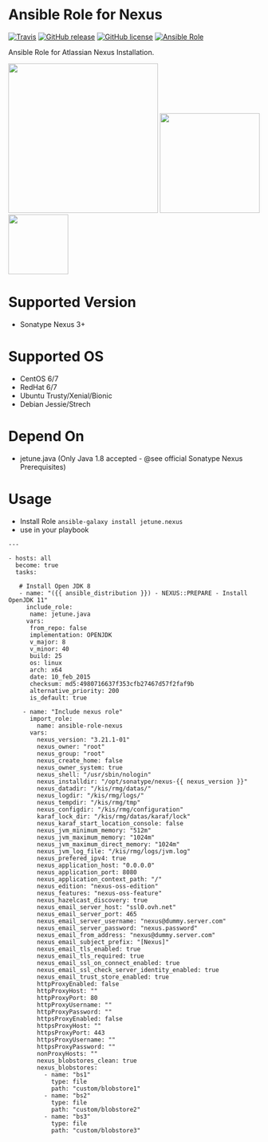 # Ansible Role for Nexus

[![Travis](https://img.shields.io/travis/com/kube-cloud/ansible-role-nexus/master?style=flat)](https://travis-ci.com/kube-cloud/ansible-role-nexus)
[![GitHub release](https://img.shields.io/github/release/kube-cloud/ansible-role-nexus.svg)](https://github.com/kube-cloud/ansible-role-nexus)
[![GitHub license](https://img.shields.io/github/license/kube-cloud/ansible-role-nexus.svg)](https://github.com/kube-cloud/ansible-role-nexus/blob/master/LICENSE)
[![Ansible Role](https://img.shields.io/ansible/role/d/47147.svg?style=flat)](https://galaxy.ansible.com/kube-cloud/nexus)

Ansible Role for Atlassian Nexus Installation.

<a href="https://www.kube-cloud.com/"><img width="300" src="https://kube-cloud.com/images/branding/logo/kubecloud-logo-single_writing_horizontal_color_300x112px.png" /></a>
<a href="https://www.redhat.com/fr/technologies/management/ansible"><img width="200" src="https://getvectorlogo.com/wp-content/uploads/2019/01/red-hat-ansible-vector-logo.png" /></a>
<a href="https://www.sonatype.com//"><img width="120" src="https://avatars1.githubusercontent.com/u/44938?s=280&v=4" /></a>

# Supported Version

* Sonatype Nexus 3+

# Supported OS

* CentOS 6/7
* RedHat 6/7
* Ubuntu Trusty/Xenial/Bionic
* Debian Jessie/Strech

# Depend On

* jetune.java (Only Java 1.8 accepted - @see official Sonatype Nexus Prerequisites)

# Usage

* Install Role ``` ansible-galaxy install jetune.nexus ```
* use in your playbook
```
---

- hosts: all
  become: true
  tasks:
	
   # Install Open JDK 8
   - name: "({{ ansible_distribution }}) - NEXUS::PREPARE - Install OpenJDK 11"
     include_role:
      name: jetune.java
     vars:
      from_repo: false
      implementation: OPENJDK
      v_major: 8
      v_minor: 40
      build: 25
      os: linux
      arch: x64
      date: 10_feb_2015
      checksum: md5:4980716637f353cfb27467d57f2faf9b
      alternative_priority: 200
      is_default: true

    - name: "Include nexus role"
      import_role:
        name: ansible-role-nexus
      vars:
        nexus_version: "3.21.1-01"
        nexus_owner: "root"
        nexus_group: "root"
        nexus_create_home: false
        nexus_owner_system: true
        nexus_shell: "/usr/sbin/nologin"
        nexus_installdir: "/opt/sonatype/nexus-{{ nexus_version }}"
        nexus_datadir: "/kis/rmg/datas/"
        nexus_logdir: "/kis/rmg/logs/"
        nexus_tempdir: "/kis/rmg/tmp"
        nexus_configdir: "/kis/rmg/configuration"
        karaf_lock_dir: "/kis/rmg/datas/karaf/lock"
        nexus_karaf_start_location_console: false
        nexus_jvm_minimum_memory: "512m"
        nexus_jvm_maximum_memory: "1024m"
        nexus_jvm_maximum_direct_memory: "1024m"
        nexus_jvm_log_file: "/kis/rmg/logs/jvm.log"
        nexus_prefered_ipv4: true
        nexus_application_host: "0.0.0.0"
        nexus_application_port: 8080
        nexus_application_context_path: "/"
        nexus_edition: "nexus-oss-edition"
        nexus_features: "nexus-oss-feature"
        nexus_hazelcast_discovery: true
        nexus_email_server_host: "ssl0.ovh.net"
        nexus_email_server_port: 465
        nexus_email_server_username: "nexus@dummy.server.com"
        nexus_email_server_password: "nexus.password"
        nexus_email_from_address: "nexus@dummy.server.com"
        nexus_email_subject_prefix: "[Nexus]"
        nexus_email_tls_enabled: true
        nexus_email_tls_required: true
        nexus_email_ssl_on_connect_enabled: true
        nexus_email_ssl_check_server_identity_enabled: true
        nexus_email_trust_store_enabled: true
        httpProxyEnabled: false
        httpProxyHost: ""
        httpProxyPort: 80
        httpProxyUsername: ""
        httpProxyPassword: ""
        httpsProxyEnabled: false
        httpsProxyHost: ""
        httpsProxyPort: 443
        httpsProxyUsername: ""
        httpsProxyPassword: ""
        nonProxyHosts: ""
        nexus_blobstores_clean: true
        nexus_blobstores:
          - name: "bs1"
            type: file
            path: "custom/blobstore1"
          - name: "bs2"
            type: file
            path: "custom/blobstore2"
          - name: "bs3"
            type: file
            path: "custom/blobstore3"
